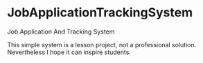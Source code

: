 # JobApplicationTrackingSystem
Job Application And Tracking System


This simple system is a lesson project, not a professional solution. Nevertheless I hope it can inspire students.
